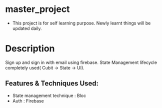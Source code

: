 # master_project

- This project is for self learning purpose. Newly learnt things will be updated daily.

# Description

Sign up and sign in with email using firebase. State Management lifecycle completely used( Cubit -> State -> UI).

## Features & Techniques Used:

- State management technique : Bloc
- Auth : Firebase
